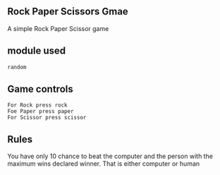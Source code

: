 ## Rock Paper Scissors Gmae

A simple Rock Paper Scissor game 

## module used
```bash
random
```

## Game controls

```
For Rock press rock
Foe Paper press paper
For Scissor press scissor
```

## Rules
You have only 10 chance to beat the computer and the person with the maximum wins declared winner.
That is either computer or human

